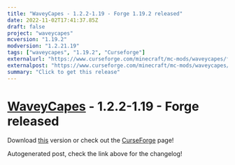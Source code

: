 ```yaml
---
title: "WaveyCapes - 1.2.2-1.19 - Forge 1.19.2 released"
date: 2022-11-02T17:41:37.85Z
draft: false
project: "waveycapes"
mcversion: "1.19.2"
modversion: "1.2.21.19"
tags: ["waveycapes", "1.19.2", "Curseforge"]
externalurl: "https://www.curseforge.com/minecraft/mc-mods/waveycapes/files/4063120"
externalpost: "https://www.curseforge.com/minecraft/mc-mods/waveycapes/files/4063120"
summary: "Click to get this release"
---
```

# [WaveyCapes](/project/waveycapes) - 1.2.2-1.19 - Forge released
Download [this](https://www.curseforge.com/minecraft/mc-mods/waveycapes/files/4063120) version or check out the [CurseForge](https://www.curseforge.com/minecraft/mc-mods/waveycapes) page!

Autogenerated post, check the link above for the changelog!
